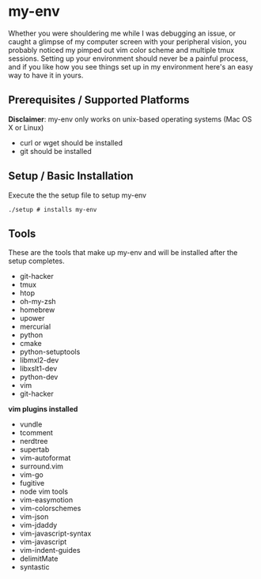 my-env
======

Whether you were shouldering me while I was debugging an issue, or caught a glimpse of my computer screen with your peripheral vision, you probably noticed my pimped out vim color scheme and multiple tmux sessions. Setting up your environment should never be a painful process, and if you like how you see things set up in my environment here's an easy way to have it in yours. 


Prerequisites / Supported Platforms
-----

**Disclaimer**: my-env only works on unix-based operating systems (Mac OS X or Linux)
- curl or wget should be installed
- git should be installed


Setup / Basic Installation 
-----

Execute the the setup file to setup my-env

    ./setup # installs my-env
    

Tools
-----

These are the tools that make up my-env and will be installed after the setup completes.

- git-hacker
- tmux
- htop
- oh-my-zsh
- homebrew
- upower
- mercurial
- python
- cmake
- python-setuptools
- libmxl2-dev
- libxslt1-dev
- python-dev
- vim
- git-hacker

**vim plugins installed**

- vundle
- tcomment
- nerdtree
- supertab
- vim-autoformat
- surround.vim
- vim-go
- fugitive
- node vim tools
- vim-easymotion
- vim-colorschemes
- vim-json
- vim-jdaddy
- vim-javascript-syntax
- vim-javascript
- vim-indent-guides
- delimitMate
- syntastic
